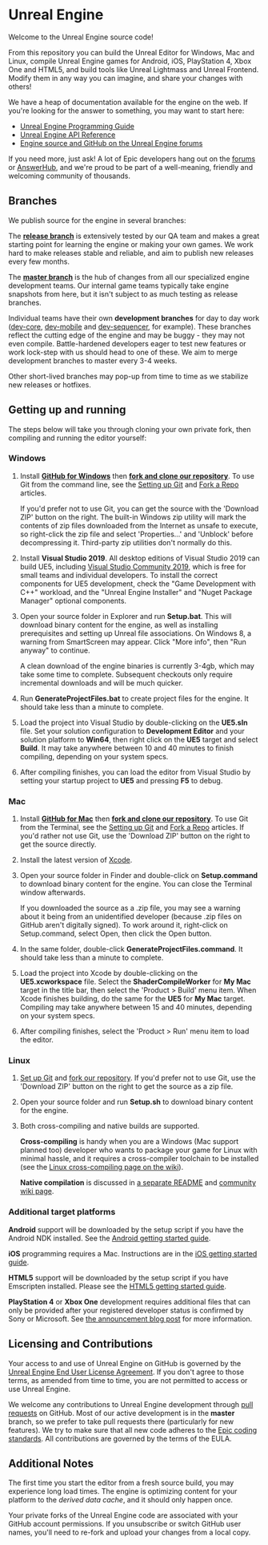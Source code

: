 Unreal Engine
=============

Welcome to the Unreal Engine source code! 

From this repository you can build the Unreal Editor for Windows, Mac and Linux, compile Unreal Engine games for Android, iOS, PlayStation 4, Xbox One and HTML5,
and build tools like Unreal Lightmass and Unreal Frontend. Modify them in any way you can imagine, and share your changes with others! 

We have a heap of documentation available for the engine on the web. If you're looking for the answer to something, you may want to start here: 

* [Unreal Engine Programming Guide](https://docs.unrealengine.com/latest/INT/Programming/index.html)
* [Unreal Engine API Reference](https://docs.unrealengine.com/latest/INT/API/index.html)
* [Engine source and GitHub on the Unreal Engine forums](https://forums.unrealengine.com/forumdisplay.php?1-Development-Discussion)

If you need more, just ask! A lot of Epic developers hang out on the [forums](https://forums.unrealengine.com/) or [AnswerHub](https://answers.unrealengine.com/), 
and we're proud to be part of a well-meaning, friendly and welcoming community of thousands. 


Branches
--------

We publish source for the engine in several branches:

The **[release branch](https://github.com/EpicGames/UnrealEngine/tree/release)** is extensively tested by our QA team and makes a great starting point for learning the engine or
making your own games. We work hard to make releases stable and reliable, and aim to publish new releases every few months.

The **[master branch](https://github.com/EpicGames/UnrealEngine/tree/master)** is the hub of changes from all our specialized engine development teams. Our internal game teams typically take engine snapshots from here, but it isn't subject to as much testing as release branches.

Individual teams have their own **development branches** for day to day work ([dev-core](https://github.com/EpicGames/UnrealEngine/tree/dev-core), [dev-mobile](https://github.com/EpicGames/UnrealEngine/tree/dev-mobile) and [dev-sequencer](https://github.com/EpicGames/UnrealEngine/tree/dev-sequencer), for example). These branches reflect the cutting edge of the engine and may be buggy - they may not even compile. Battle-hardened developers eager to test new features or work lock-step with us should head to one of these. We aim to merge development branches to master every 3-4 weeks.

Other short-lived branches may pop-up from time to time as we stabilize new releases or hotfixes.


Getting up and running
----------------------

The steps below will take you through cloning your own private fork, then compiling and running the editor yourself:

### Windows

1. Install **[GitHub for Windows](https://windows.github.com/)** then **[fork and clone our repository](https://guides.github.com/activities/forking/)**. 
   To use Git from the command line, see the [Setting up Git](https://help.github.com/articles/set-up-git/) and [Fork a Repo](https://help.github.com/articles/fork-a-repo/) articles.

   If you'd prefer not to use Git, you can get the source with the 'Download ZIP' button on the right. The built-in Windows zip utility will mark the contents of zip files 
   downloaded from the Internet as unsafe to execute, so right-click the zip file and select 'Properties...' and 'Unblock' before decompressing it. Third-party zip utilities don't normally do this.

1. Install **Visual Studio 2019**. 
   All desktop editions of Visual Studio 2019 can build UE5, including [Visual Studio Community 2019](http://www.visualstudio.com/products/visual-studio-community-vs), which is free for small teams and individual developers.
   To install the correct components for UE5 development, check the "Game Development with C++" workload, and the "Unreal Engine Installer" and "Nuget Package Manager" optional components.
  
1. Open your source folder in Explorer and run **Setup.bat**. 
   This will download binary content for the engine, as well as installing prerequisites and setting up Unreal file associations. 
   On Windows 8, a warning from SmartScreen may appear.  Click "More info", then "Run anyway" to continue.
   
   A clean download of the engine binaries is currently 3-4gb, which may take some time to complete.
   Subsequent checkouts only require incremental downloads and will be much quicker.
 
1. Run **GenerateProjectFiles.bat** to create project files for the engine. It should take less than a minute to complete.  

1. Load the project into Visual Studio by double-clicking on the **UE5.sln** file. Set your solution configuration to **Development Editor** and your solution
   platform to **Win64**, then right click on the **UE5** target and select **Build**. It may take anywhere between 10 and 40 minutes to finish compiling, depending on your system specs.

1. After compiling finishes, you can load the editor from Visual Studio by setting your startup project to **UE5** and pressing **F5** to debug.




### Mac
   
1. Install **[GitHub for Mac](https://mac.github.com/)** then **[fork and clone our repository](https://guides.github.com/activities/forking/)**. 
   To use Git from the Terminal, see the [Setting up Git](https://help.github.com/articles/set-up-git/) and [Fork a Repo](https://help.github.com/articles/fork-a-repo/) articles.
   If you'd rather not use Git, use the 'Download ZIP' button on the right to get the source directly.

1. Install the latest version of [Xcode](https://itunes.apple.com/us/app/xcode/id497799835).

1. Open your source folder in Finder and double-click on **Setup.command** to download binary content for the engine. You can close the Terminal window afterwards.

   If you downloaded the source as a .zip file, you may see a warning about it being from an unidentified developer (because .zip files on GitHub aren't digitally signed).
   To work around it, right-click on Setup.command, select Open, then click the Open button.

1. In the same folder, double-click **GenerateProjectFiles.command**.  It should take less than a minute to complete.  

1. Load the project into Xcode by double-clicking on the **UE5.xcworkspace** file. Select the **ShaderCompileWorker** for **My Mac** target in the title bar,
   then select the 'Product > Build' menu item. When Xcode finishes building, do the same for the **UE5** for **My Mac** target. Compiling may take anywhere between 15 and 40 minutes, depending on your system specs.
   
1. After compiling finishes, select the 'Product > Run' menu item to load the editor.




### Linux

1. [Set up Git](https://help.github.com/articles/set-up-git/) and [fork our repository](https://help.github.com/articles/fork-a-repo/).
   If you'd prefer not to use Git, use the 'Download ZIP' button on the right to get the source as a zip file.

1. Open your source folder and run **Setup.sh** to download binary content for the engine.

1. Both cross-compiling and native builds are supported. 

   **Cross-compiling** is handy when you are a Windows (Mac support planned too) developer who wants to package your game for Linux with minimal hassle, and it requires a cross-compiler toolchain to be installed (see the [Linux cross-compiling page on the wiki](https://docs.unrealengine.com/latest/INT/Platforms/Linux/GettingStarted/)).

   **Native compilation** is discussed in [a separate README](Engine/Build/BatchFiles/Linux/README.md) and [community wiki page](https://unrealcommunity.wiki/building-on-linux-qr8t0si2).




### Additional target platforms

**Android** support will be downloaded by the setup script if you have the Android NDK installed. See the [Android getting started guide](https://docs.unrealengine.com/latest/INT/Platforms/Android/GettingStarted/).

**iOS** programming requires a Mac. Instructions are in the [iOS getting started guide](https://docs.unrealengine.com/latest/INT/Platforms/iOS/GettingStarted/index.html).

**HTML5** support will be downloaded by the setup script if you have Emscripten installed. Please see the [HTML5 getting started guide](https://docs.unrealengine.com/latest/INT/Platforms/HTML5/GettingStarted/index.html).

**PlayStation 4** or **Xbox One** development requires additional files that can only be provided after your registered developer status is confirmed by Sony or Microsoft. See [the announcement blog post](https://www.unrealengine.com/blog/playstation-4-and-xbox-one-now-supported) for more information.


Licensing and Contributions
---------------------------

Your access to and use of Unreal Engine on GitHub is governed by the [Unreal Engine End User License Agreement](https://www.unrealengine.com/eula). If you don't agree to those terms, as amended from time to time, you are not permitted to access or use Unreal Engine.

We welcome any contributions to Unreal Engine development through [pull requests](https://github.com/EpicGames/UnrealEngine/pulls/) on GitHub. Most of our active development is in the **master** branch, so we prefer to take pull requests there (particularly for new features). We try to make sure that all new code adheres to the [Epic coding standards](https://docs.unrealengine.com/latest/INT/Programming/Development/CodingStandard/).  All contributions are governed by the terms of the EULA.


Additional Notes
----------------

The first time you start the editor from a fresh source build, you may experience long load times. 
The engine is optimizing content for your platform to the _derived data cache_, and it should only happen once.

Your private forks of the Unreal Engine code are associated with your GitHub account permissions.
If you unsubscribe or switch GitHub user names, you'll need to re-fork and upload your changes from a local copy. 

